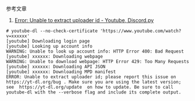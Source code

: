 参考文章

1. [Error: Unable to extract uploader id - Youtube, Discord.py](https://stackoverflow.com/questions/75495800/error-unable-to-extract-uploader-id-youtube-discord-py)

```
# youtube-dl --no-check-certificate 'https://www.youtube.com/watch?v=xxxxxx'
[youtube] Downloading login page
[youtube] Looking up account info
WARNING: Unable to look up account info: HTTP Error 400: Bad Request
[youtube] xxxxxx: Downloading webpage
WARNING: Unable to download webpage: HTTP Error 429: Too Many Requests
[youtube] xxxxxx: Downloading API JSON
[youtube] xxxxxx: Downloading MPD manifest
ERROR: Unable to extract uploader id; please report this issue on https://yt-dl.org/bug . Make sure you are using the latest version; see  https://yt-dl.org/update  on how to update. Be sure to call youtube-dl with the --verbose flag and include its complete output.
```
